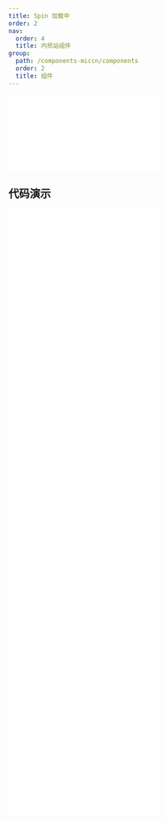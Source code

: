 ```yaml
---
title: Spin 加载中
order: 2
nav:
  order: 4
  title: 内贸站组件
group:
  path: /components-miccn/components
  order: 2
  title: 组件
---
```


<div>
<embed src="@docs-common/spin/index.md"></embed>
</div>
        
## 代码演示

<Row gutter=8>

  <Col span=12>
    
  <div class="code-box"><embed src="@abiz-rc-miccn/spin/demo/basic-spin-miccn.md"></embed></div>
          
  <div class="code-box"><embed src="@abiz-rc-miccn/spin/demo/delayAndDebounce-spin-miccn.md"></embed></div>
          
  <div class="code-box"><embed src="@abiz-rc-miccn/spin/demo/nested-spin-miccn.md"></embed></div>
          
  <div class="code-box"><embed src="@abiz-rc-miccn/spin/demo/tip-spin-miccn.md"></embed></div>
          
  </Col>
          
  <Col span=12>
    
  <div class="code-box"><embed src="@abiz-rc-miccn/spin/demo/custom-indicator-spin-miccn.md"></embed></div>
          
  <div class="code-box"><embed src="@abiz-rc-miccn/spin/demo/inside-spin-miccn.md"></embed></div>
          
  <div class="code-box"><embed src="@abiz-rc-miccn/spin/demo/size-spin-miccn.md"></embed></div>
          
  </Col>
          
</Row>
        
<div><embed src="@docs-common/spin/index-api.md"></embed><div>
        